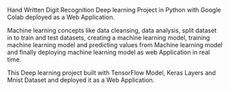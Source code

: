 Hand Written Digit Recognition Deep learning Project in Python with Google Colab deployed as a Web Application.

Machine learning concepts like data cleansing, data analysis, split dataset in to train and test datasets, creating a machine learning model, training machine learning model and predicting values from Machine learning model and finally deploying machine learning model as web Application in real time.

This Deep learning project built with TensorFlow Model, Keras Layers and Mnist Dataset and deployed it as a Web Application.
